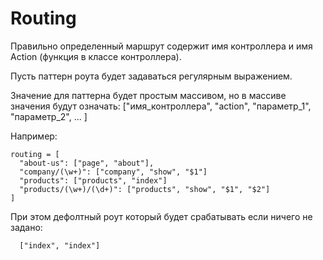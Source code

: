 Routing
=========

Правильно определенный маршрут содержит имя контроллера и имя Action (функция в классе контроллера).

Пусть паттерн роута будет задаваться регулярным выражением.

Значение для паттерна будет простым массивом, но в массиве значения будут означать:
["имя_контроллера", "action", "параметр_1", "параметр_2", ... ]

Например:
````
routing = [
  "about-us": ["page", "about"],
  "company/(\w+)": ["company", "show", "$1"]
  "products": ["products", "index"]
  "products/(\w+)/(\d+)": ["products", "show", "$1", "$2"]
]
````

При этом дефолтный роут который будет срабатывать если ничего не задано:
````
  ["index", "index"]
````  
